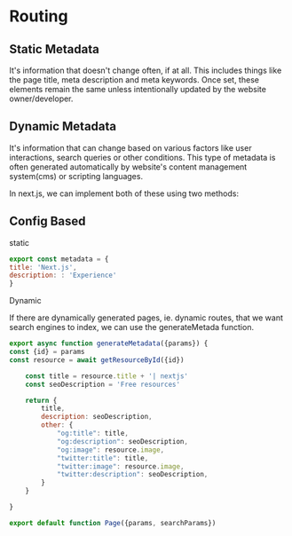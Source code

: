 # Routing

## Static Metadata

It's information that doesn't change often, if at all. This includes things like the page title, meta description and meta keywords. Once set, these elements remain the same unless intentionally updated by the website owner/developer.

## Dynamic Metadata

It's information that can change based on various factors like user interactions, search queries or other conditions. This type of metadata is often generated automatically by website's content management system(cms) or scripting languages.

In next.js, we can implement both of these using two methods:

## Config Based

static

```javascript
export const metadata = {
title: 'Next.js',
description: : 'Experience'
}

```

Dynamic

If there are dynamically generated pages, ie. dynamic routes, that we want search engines to index, we can use the generateMetada function.

```javascript
export async function generateMetadata({params}) {
const {id} = params
const resource = await getResourceById({id})

    const title = resource.title + '| nextjs'
    const seoDescription = 'Free resources'

    return {
        title,
        description: seoDescription,
        other: {
            "og:title": title,
            "og:description": seoDescription,
            "og:image": resource.image,
            "twitter:title": title,
            "twitter:image": resource.image,
            "twitter:description": seoDescription,
        }
    }

}

export default function Page({params, searchParams})
```